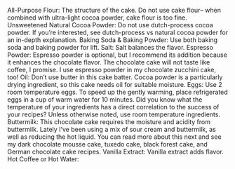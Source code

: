 
All-Purpose Flour: The structure of the cake. Do not use cake flour– when combined with ultra-light cocoa powder, cake flour is too fine.
Unsweetened Natural Cocoa Powder: Do not use dutch-process cocoa powder. If you’re interested, see dutch-process vs natural cocoa powder for an in-depth explanation.
Baking Soda & Baking Powder: Use both baking soda and baking powder for lift.
Salt: Salt balances the flavor.
Espresso Powder: Espresso powder is optional, but I recommend its addition because it enhances the chocolate flavor. The chocolate cake will not taste like coffee, I promise. I use espresso powder in my chocolate zucchini cake, too!
Oil: Don’t use butter in this cake batter. Cocoa powder is a particularly drying ingredient, so this cake needs oil for suitable moisture.
Eggs: Use 2 room temperature eggs. To speed up the gently warming, place refrigerated eggs in a cup of warm water for 10 minutes. Did you know what the temperature of your ingredients has a direct correlation to the success of your recipes? Unless otherwise noted, use room temperature ingredients.
Buttermilk: This chocolate cake requires the moisture and acidity from buttermilk. Lately I’ve been using a mix of sour cream and buttermilk, as well as reducing the hot liquid. You can read more about this next and see my dark chocolate mousse cake, tuxedo cake, black forest cake, and German chocolate cake recipes.
Vanilla Extract: Vanilla extract adds flavor.
Hot Coffee or Hot Water: